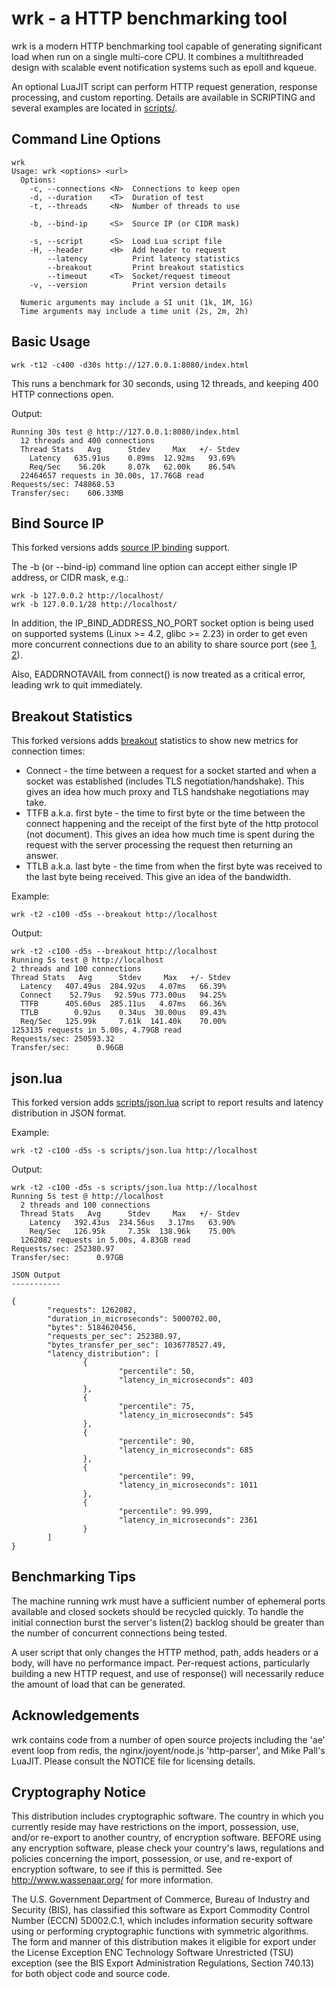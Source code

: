 # wrk - a HTTP benchmarking tool

  wrk is a modern HTTP benchmarking tool capable of generating significant
  load when run on a single multi-core CPU. It combines a multithreaded
  design with scalable event notification systems such as epoll and kqueue.

  An optional LuaJIT script can perform HTTP request generation, response
  processing, and custom reporting. Details are available in SCRIPTING and
  several examples are located in [scripts/](scripts/).

## Command Line Options

```
wrk
Usage: wrk <options> <url>                            
  Options:                                            
    -c, --connections <N>  Connections to keep open   
    -d, --duration    <T>  Duration of test           
    -t, --threads     <N>  Number of threads to use   
                                                      
    -b, --bind-ip     <S>  Source IP (or CIDR mask)   
                                                      
    -s, --script      <S>  Load Lua script file       
    -H, --header      <H>  Add header to request      
        --latency          Print latency statistics   
        --breakout         Print breakout statistics  
        --timeout     <T>  Socket/request timeout     
    -v, --version          Print version details      
                                                      
  Numeric arguments may include a SI unit (1k, 1M, 1G)
  Time arguments may include a time unit (2s, 2m, 2h)
```

## Basic Usage

    wrk -t12 -c400 -d30s http://127.0.0.1:8080/index.html

  This runs a benchmark for 30 seconds, using 12 threads, and keeping
  400 HTTP connections open.

  Output:

    Running 30s test @ http://127.0.0.1:8080/index.html
      12 threads and 400 connections
      Thread Stats   Avg      Stdev     Max   +/- Stdev
        Latency   635.91us    0.89ms  12.92ms   93.69%
        Req/Sec    56.20k     8.07k   62.00k    86.54%
      22464657 requests in 30.00s, 17.76GB read
    Requests/sec: 748868.53
    Transfer/sec:    606.33MB

## Bind Source IP

This forked versions adds [source IP binding](https://github.com/wg/wrk/pull/262) support.

The -b (or --bind-ip) command line option can accept either single IP address, or CIDR mask, e.g.:

    wrk -b 127.0.0.2 http://localhost/
    wrk -b 127.0.0.1/28 http://localhost/

In addition, the IP_BIND_ADDRESS_NO_PORT socket option is being used on supported systems (Linux >= 4.2, glibc >= 2.23) in order to get even more concurrent connections due to an ability to share source port (see [1](https://kernelnewbies.org/Linux_4.2#head-8ccffc90738ffcb0c20caa96bae6799694b8ba3a), [2](https://git.kernel.org/torvalds/c/90c337da1524863838658078ec34241f45d8394d)).

Also, EADDRNOTAVAIL from connect() is now treated as a critical error, leading wrk to quit immediately.

## Breakout Statistics

This forked versions adds [breakout](https://github.com/wg/wrk/pull/293) statistics to show new metrics for connection times:

* Connect - the time between a request for a socket started and when a socket was established (includes TLS negotiation/handshake). This gives an idea how much proxy and TLS handshake negotiations may take.
* TTFB a.k.a. first byte - the time to first byte or the time between the connect happening and the receipt of the first byte of the http protocol (not document). This gives an idea how much time is spent during the request with the server processing the request then returning an answer.
* TTLB a.k.a. last byte - the time from when the first byte was received to the last byte being received. This give an idea of the bandwidth.

Example:

    wrk -t2 -c100 -d5s --breakout http://localhost

  Output:

    wrk -t2 -c100 -d5s --breakout http://localhost                   
    Running 5s test @ http://localhost
    2 threads and 100 connections
    Thread Stats   Avg      Stdev     Max   +/- Stdev
      Latency   407.49us  284.92us   4.07ms   66.39%
      Connect    52.79us   92.59us 773.00us   94.25%
      TTFB      405.60us  285.11us   4.07ms   66.36%
      TTLB        0.92us    0.34us  30.00us   89.43%
      Req/Sec   125.99k     7.61k  141.40k    70.00%
    1253135 requests in 5.00s, 4.79GB read
    Requests/sec: 250593.32
    Transfer/sec:      0.96GB

## json.lua

This forked version adds [scripts/json.lua](https://github.com/wg/wrk/pull/305) script to report results and latency distribution in JSON format.

Example:

    wrk -t2 -c100 -d5s -s scripts/json.lua http://localhost

  Output:

```
wrk -t2 -c100 -d5s -s scripts/json.lua http://localhost                                
Running 5s test @ http://localhost
  2 threads and 100 connections
  Thread Stats   Avg      Stdev     Max   +/- Stdev
    Latency   392.43us  234.56us   3.17ms   63.90%
    Req/Sec   126.95k     7.35k  138.96k    75.00%
  1262082 requests in 5.00s, 4.83GB read
Requests/sec: 252380.97
Transfer/sec:      0.97GB

JSON Output
-----------

{
        "requests": 1262082,
        "duration_in_microseconds": 5000702.00,
        "bytes": 5184620456,
        "requests_per_sec": 252380.97,
        "bytes_transfer_per_sec": 1036778527.49,
        "latency_distribution": [
                {
                        "percentile": 50,
                        "latency_in_microseconds": 403
                },
                {
                        "percentile": 75,
                        "latency_in_microseconds": 545
                },
                {
                        "percentile": 90,
                        "latency_in_microseconds": 685
                },
                {
                        "percentile": 99,
                        "latency_in_microseconds": 1011
                },
                {
                        "percentile": 99.999,
                        "latency_in_microseconds": 2361
                }
        ]
}
```

## Benchmarking Tips

  The machine running wrk must have a sufficient number of ephemeral ports
  available and closed sockets should be recycled quickly. To handle the
  initial connection burst the server's listen(2) backlog should be greater
  than the number of concurrent connections being tested.

  A user script that only changes the HTTP method, path, adds headers or
  a body, will have no performance impact. Per-request actions, particularly
  building a new HTTP request, and use of response() will necessarily reduce
  the amount of load that can be generated.

## Acknowledgements

  wrk contains code from a number of open source projects including the
  'ae' event loop from redis, the nginx/joyent/node.js 'http-parser',
  and Mike Pall's LuaJIT. Please consult the NOTICE file for licensing
  details.

## Cryptography Notice

  This distribution includes cryptographic software. The country in
  which you currently reside may have restrictions on the import,
  possession, use, and/or re-export to another country, of encryption
  software. BEFORE using any encryption software, please check your
  country's laws, regulations and policies concerning the import,
  possession, or use, and re-export of encryption software, to see if
  this is permitted. See <http://www.wassenaar.org/> for more
  information.

  The U.S. Government Department of Commerce, Bureau of Industry and
  Security (BIS), has classified this software as Export Commodity
  Control Number (ECCN) 5D002.C.1, which includes information security
  software using or performing cryptographic functions with symmetric
  algorithms. The form and manner of this distribution makes it
  eligible for export under the License Exception ENC Technology
  Software Unrestricted (TSU) exception (see the BIS Export
  Administration Regulations, Section 740.13) for both object code and
  source code.
